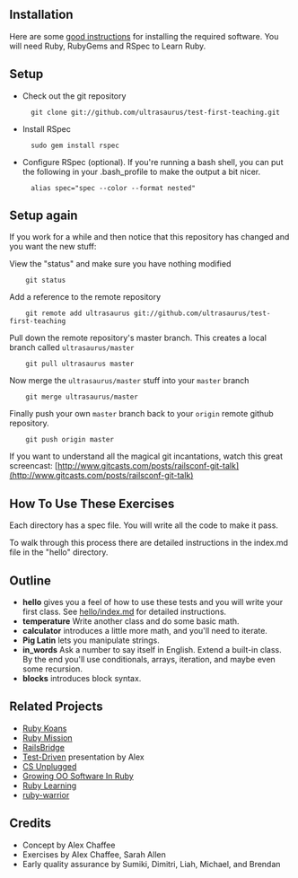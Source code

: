## Installation

Here are some [good instructions](http://wiki.devchix.com/index.php?title=Workshop_Installation_Notes)
for installing the required software.  You will need Ruby, RubyGems and RSpec to Learn Ruby.

## Setup

* Check out the git repository

        git clone git://github.com/ultrasaurus/test-first-teaching.git

* Install RSpec

        sudo gem install rspec

* Configure RSpec (optional). If you're running a bash shell, you can put the following in your .bash_profile to make the output a bit nicer.

        alias spec="spec --color --format nested"

## Setup again

If you work for a while and then notice that this repository has changed and you want the new stuff:

View the "status" and make sure you have nothing modified

        git status

Add a reference to the remote repository

        git remote add ultrasaurus git://github.com/ultrasaurus/test-first-teaching

Pull down the remote repository's master branch. This creates a local branch called `ultrasaurus/master`

        git pull ultrasaurus master

Now merge the `ultrasaurus/master` stuff into your `master` branch

        git merge ultrasaurus/master

Finally push your own `master` branch back to your `origin` remote github repository.

        git push origin master

If you want to understand all the magical git incantations, watch this great screencast: [http://www.gitcasts.com/posts/railsconf-git-talk](http://www.gitcasts.com/posts/railsconf-git-talk)

## How To Use These Exercises

Each directory has a spec file. You will write all the code to make it pass. 

To walk through this process there are detailed instructions in the index.md file in the "hello" directory.

## Outline

* **hello** 
  gives you a feel of how to use these tests and you will write your first class.  See [hello/index.md](hello/index.md) for detailed instructions.
* **temperature**
  Write another class and do some basic math.
* **calculator** introduces a little more math, and you'll need to iterate.
* **Pig Latin** lets you manipulate strings.
* **in\_words**
  Ask a number to say itself in English. Extend a built-in class. By the end you'll use conditionals, arrays, iteration, and maybe even some recursion.
* **blocks** introduces block syntax.


## Related Projects

* [Ruby Koans](http://github.com/edgecase/ruby_koans)
* [Ruby Mission](http://github.com/alexch/mission)
* [RailsBridge](http://groups.google.com/group/railsbridge)
* [Test-Driven](http://www.slideshare.net/alexchaffee/test-driven) presentation by Alex
* [CS Unplugged](http://www.csunplugged.org/)
* [Growing OO Software In Ruby](http://www.exampler.com/blog/2009/12/17/growing-object-oriented-software-in-ruby/)
* [Ruby Learning](http://rubylearning.com/satishtalim/tutorial.html)
* [ruby-warrior](http://github.com/ryanb/ruby-warrior)

## Credits

* Concept by Alex Chaffee
* Exercises by Alex Chaffee, Sarah Allen
* Early quality assurance by Sumiki, Dimitri, Liah, Michael, and Brendan


